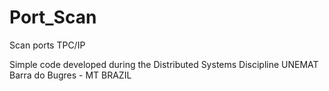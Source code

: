 # Port_Scan
Scan ports TPC/IP 

Simple code developed during the Distributed Systems Discipline UNEMAT Barra do Bugres - MT BRAZIL
